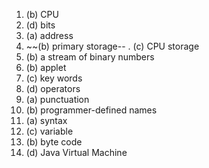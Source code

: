  1. (b) CPU
 2. (d) bits 
 3. (a) address 
 4. ~~(b) primary storage--
  . (c) CPU storage
 5. (b) a stream of binary numbers
 6. (b) applet
 7. (c) key words
 8. (d) operators  
 9. (a) punctuation
10. (b) programmer-defined names 
11. (a) syntax
12. (c) variable
13. (b) byte code
14. (d) Java Virtual Machine
